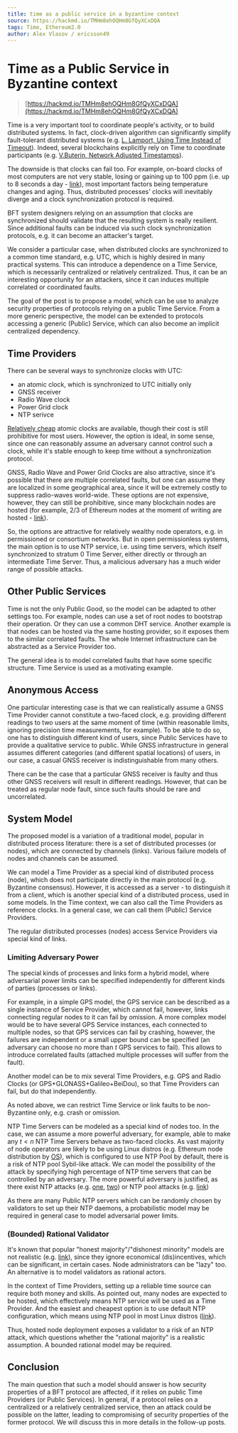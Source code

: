 ```yaml
---
title: time as a public service in a byzantine context
source: https://hackmd.io/TMHm8ehOQHm8GfQyXCxDQA
tags: Time, Ethereum2.0
author: Alex Vlasov / ericsson49
---
```


# Time as a Public Service in Byzantine context

> [https://hackmd.io/TMHm8ehOQHm8GfQyXCxDQA](https://hackmd.io/TMHm8ehOQHm8GfQyXCxDQA)

Time is a very important tool to coordinate people's activity, or to
build distributed systems. In fact, clock-driven algorithm can
significantly simplify fault-tolerant distributed systems (e.g.
[L. Lamport, Using Time Instead of Timeout](https://lamport.azurewebsites.net/pubs/using-time.pdf)).
Indeed, several blockchains explicitly rely on Time to coordinate
participants (e.g.
[V.Buterin, Network Adjusted Timestamps](https://ethresear.ch/t/network-adjusted-timestamps/4187)).

The downside is that clocks can fail too. For example, on-board clocks
of most computers are not very stable, losing or gaining up to 100 ppm
(i.e. up to 8 seconds a day -
[link](https://en.wikipedia.org/wiki/Real-time_clock#Timing)), most
important factors being temperature changes and aging. Thus, distributed
processes' clocks will inevitably diverge and a clock synchronization
protocol is required.

BFT system designers relying on an assumption that clocks are
synchronized should validate that the resulting system is really
resilient. Since additional faults can be induced via such clock
synchronization protocols, e.g. it can become an attacker's target.

We consider a particular case, when distributed clocks are synchronized
to a common time standard, e.g. UTC, which is highly desired in many
practical systems. This can introduce a dependence on a Time Service,
which is necessarily centralized or relatively centralized. Thus, it can
be an interesting opportunity for an attackers, since it can induces
multiple correlated or coordinated faults.

The goal of the post is to propose a model, which can be use to analyze
security properties of protocols relying on a public Time Service. From
a more generic perspective, the model can be extended to protocols
accessing a generic (Public) Service, which can also become an implicit
centralized dependency.

## Time Providers

There can be several ways to synchronize clocks with UTC:

-   an atomic clock, which is synchronized to UTC initially only
-   GNSS receiver
-   Radio Wave clock
-   Power Grid clock
-   NTP serivce

[Relatively cheap](https://www.microsemi.com/product-directory/clocks-frequency-references/3824-chip-scale-atomic-clock-csac)
atomic clocks are available, though their cost is still prohibitive for
most users. However, the option is ideal, in some sense, since one can
reasonably assume an adversary cannot control such a clock, while it's
stable enough to keep time without a synchronization protocol.

GNSS, Radio Wave and Power Grid Clocks are also attractive, since it's
possible that there are multiple correlated faults, but one can assume
they are localized in some geographical area, since it will be extremely
costly to suppress radio-waves world-wide. These options are not
expensive, however, they can still be prohibitive, since many blockchain
nodes are hosted (for example, 2/3 of Ethereum nodes at the moment of
writing are hosted - [link](https://www.ethernodes.org/network-types)).

So, the options are attractive for relatively wealthy node operators,
e.g. in permissioned or consortium networks. But in open permissionless
systems, the main option is to use NTP service, i.e. using time servers,
which itself synchronized to stratum 0 Time Server, either directly or
through an intermediate Time Server. Thus, a malicious adversary has a
much wider range of possible attacks.

## Other Public Services

Time is not the only Public Good, so the model can be adapted to other
settings too. For example, nodes can use a set of root nodes to
bootstrap their operation. Or they can use a common DHT service. Another
example is that nodes can be hosted via the same hosting provider, so it
exposes them to the similar correlated faults. The whole Internet
infrastructure can be abstracted as a Service Provider too.

The general idea is to model correlated faults that have some specific
structure. Time Service is used as a motivating example.

## Anonymous Access

One particular interesting case is that we can realistically assume a
GNSS Time Provider cannot constitute a two-faced clock, e.g. providing
different readings to two users at the same moment of time (within
reasonable limits, ignoring precision time measurements, for example).
To be able to do so, one has to distinguish different kind of users,
since Public Services have to provide a qualitative service to public.
While GNSS infrastructure in general assumes different categories (and
different spatial locations) of users, in our case, a casual GNSS
receiver is indistinguishable from many others.

There can be the case that a particular GNSS receiver is faulty and thus
other GNSS receivers will result in different readings. However, that
can be treated as regular node fault, since such faults should be rare
and uncorrelated.

## System Model

The proposed model is a variation of a traditional model, popular in
distributed process literature: there is a set of distributed processes
(or nodes), which are connected by channels (links). Various failure
models of nodes and channels can be assumed.

We can model a Time Provider as a special kind of distributed process
(node), which does not participate directly in the main protocol (e.g.
Byzantine consensus). However, it is accessed as a server - to
distinguish it from a client, which is another special kind of a
distributed process, used in some models. In the Time context, we can
also call the Time Providers as reference clocks. In a general case, we
can call them (Public) Service Providers.

The regular distributed processes (nodes) access Service Providers via
special kind of links.

### Limiting Adversary Power

The special kinds of processes and links form a hybrid model, where
adversarial power limits can be specified independently for different
kinds of parties (processes or links).

For example, in a simple GPS model, the GPS service can be described as
a single instance of Service Provider, which cannot fail, however, links
connecting regular nodes to it can fail by omission. A more complex
model would be to have several GPS Service instances, each connected to
multiple nodes, so that GPS services can fail by crashing, however, the
failures are independent or a small upper bound can be specified (an
adversary can choose no more than $t$ GPS services to fail). This allows
to introduce correlated faults (attached multiple processes will suffer
from the fault).

Another model can be to mix several Time Providers, e.g. GPS and Radio
Clocks (or GPS+GLONASS+Galileo+BeiDou), so that Time Providers can fail,
but do that independently.

As noted above, we can restrict Time Service or link faults to be
non-Byzantine only, e.g. crash or omission.

NTP Time Servers can be modeled as a special kind of nodes too. In the
case, we can assume a more powerful adversary, for example, able to make
any $t < n$ NTP Time Servers behave as two-faced clocks. As vast
majority of node operators are likely to be using Linux distros (e.g.
Ethereum node distribution by [OS](https://www.ethernodes.org/os)),
which is configured to use NTP Pool by default, there is a risk of NTP
pool Sybil-like attack. We can model the possibility of the attack by
specifying high percentage of NTP time servers that can be controlled by
an adversary. The more powerful adversary is justified, as there exist
NTP attacks (e.g. [one](https://eprint.iacr.org/2015/1020.pdf),
[two](https://eprint.iacr.org/2016/1006.pdf)) or NTP pool attacks (e.g.
[link](https://github.com/ethereum/eth2.0-specs/issues/1592))

As there are many Public NTP servers which can be randomly chosen by
validators to set up their NTP daemons, a probabilistic model may be
required in general case to model adversarial power limits.

### (Bounded) Rational Validator

It's known that popular "honest majority"/"dishonest minority" models
are not realistic (e.g.
[link](https://notes.ethereum.org/@vbuterin/rkhCgQteN?type=view#Security-models)),
since they ignore economical (dis)incentives, which can be significant,
in certain cases. Node administrators can be "lazy" too. An alternative
is to model validators as rational actors.

In the context of Time Providers, setting up a reliable time source can
require both money and skills. As pointed out, many nodes are expected
to be hosted, which effectively means NTP service will be used as a Time
Provider. And the easiest and cheapest option is to use default NTP
configuration, which means using NTP pool in most Linux distros
([link](https://www.pool.ntp.org/en/)).

Thus, hosted node deployment exposes a validator to a risk of an NTP
attack, which questions whether the "rational majority" is a realistic
assumption. A bounded rational model may be required.

## Conclusion

The main question that such a model should answer is how security
properties of a BFT protocol are affected, if it relies on public Time
Providers (or Public Services). In general, if a protocol relies on a
centralized or a relatively centralized service, then an attack could be
possible on the latter, leading to compromising of security properties
of the former protocol. We will discuss this in more details in the
follow-up posts.
